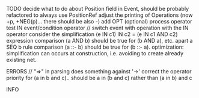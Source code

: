 TODO
decide what to do about Position field in Event, should be probably refactored to always use PositionRef
adjust the printing of Operations (now +p, +NEG(p)... there should be also -) 
add OPT (optional) process operator
test IN event/condition operator
// switch event with operation with the IN operator
consider the simplification (e IN c1) IN c2 = (e IN c1 AND c2) 
expression comparison (a AND b) should be true for (b AND a), etc. apart a SEQ b
rule comparison (a ::- b) should be true for (b ::- a).
optimization: simplification can occurs at construction, i.e. avoiding to create already existing net.

ERRORS
// "=>" in parsing does something against '->' 
correct the operator priority for (a in b and c).. should be a in (b and c) rather than (a in b) and c

INFO



